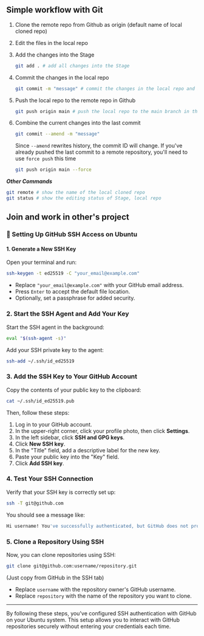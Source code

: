 ## Simple workflow with Git
1. Clone the remote repo from Github as origin (default name of local cloned repo)
2. Edit the files in the local repo
3. Add the changes into the Stage
   
    ```sh
    git add . # add all changes into the Stage
    ```

4. Commit the changes in the local repo
   
    ```sh
    git commit -m "message" # commit the changes in the local repo and indicate the changes with the variable message
    ```

5. Push the local repo to the remote repo in Github
   
    ```sh
    git push origin main # push the local repo to the main branch in the remote repo
    ```
6. Combine the current changes into the last commit

    ```sh
    git commit --amend -m "message"
    ```
    Since `--amend` rewrites history, the commit ID will change. If you've already pushed the last commit to a remote repository, you'll need to use `force push` this time

    ```sh
    git push origin main --force
    ```
***Other Commands***
```sh
git remote # show the name of the local cloned repo
git status # show the editing status of Stage, local repo
```

## Join and work in other's project

### 🔐 Setting Up GitHub SSH Access on Ubuntu

#### 1. Generate a New SSH Key

Open your terminal and run:

```bash
ssh-keygen -t ed25519 -C "your_email@example.com"
```

- Replace `"your_email@example.com"` with your GitHub email address.
- Press `Enter` to accept the default file location.
- Optionally, set a passphrase for added security.

### 2. Start the SSH Agent and Add Your Key

Start the SSH agent in the background:

```bash
eval "$(ssh-agent -s)"
```

Add your SSH private key to the agent:

```bash
ssh-add ~/.ssh/id_ed25519
```

### 3. Add the SSH Key to Your GitHub Account

Copy the contents of your public key to the clipboard:

```bash
cat ~/.ssh/id_ed25519.pub
```

Then, follow these steps:

1. Log in to your GitHub account.
2. In the upper-right corner, click your profile photo, then click **Settings**.
3. In the left sidebar, click **SSH and GPG keys**.
4. Click **New SSH key**.
5. In the "Title" field, add a descriptive label for the new key.
6. Paste your public key into the "Key" field.
7. Click **Add SSH key**.

### 4. Test Your SSH Connection

Verify that your SSH key is correctly set up:

```bash
ssh -T git@github.com
```

You should see a message like:

```bash
Hi username! You've successfully authenticated, but GitHub does not provide shell access.
```

### 5. Clone a Repository Using SSH

Now, you can clone repositories using SSH:

```bash
git clone git@github.com:username/repository.git
```
(Just copy from GitHub in the SSH tab)

- Replace `username` with the repository owner's GitHub username.
- Replace `repository` with the name of the repository you want to clone.

---

By following these steps, you've configured SSH authentication with GitHub on your Ubuntu system. This setup allows you to interact with GitHub repositories securely without entering your credentials each time.


